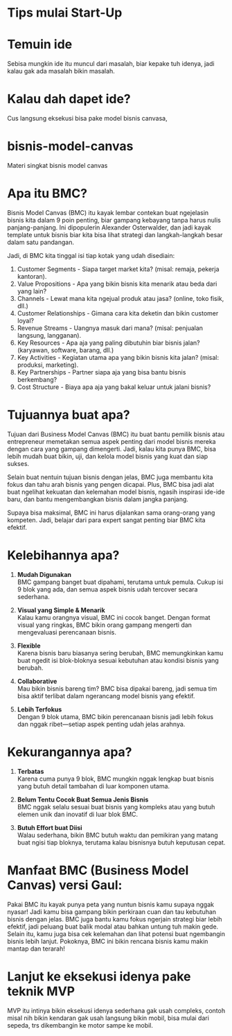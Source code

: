 # Tips mulai Start-Up

# Temuin ide

Sebisa mungkin ide itu muncul dari masalah, biar kepake tuh idenya, jadi kalau gak ada masalah bikin masalah.

# Kalau dah dapet ide?

Cus langsung eksekusi bisa pake model bisnis canvasa,

# bisnis-model-canvas
Materi singkat bisnis model canvas

# Apa itu BMC?

Bisnis Model Canvas (BMC) itu kayak lembar contekan buat ngejelasin bisnis kita dalam 9 poin penting, biar gampang kebayang tanpa harus nulis panjang-panjang. Ini dipopulerin Alexander Osterwalder, dan jadi kayak template untuk bisnis biar kita bisa lihat strategi dan langkah-langkah besar dalam satu pandangan.

Jadi, di BMC kita tinggal isi tiap kotak yang udah disediain:

1. Customer Segments - Siapa target market kita? (misal: remaja, pekerja kantoran).
2. Value Propositions - Apa yang bikin bisnis kita menarik atau beda dari yang lain?
3. Channels - Lewat mana kita ngejual produk atau jasa? (online, toko fisik, dll.)
4. Customer Relationships - Gimana cara kita deketin dan bikin customer loyal?
5. Revenue Streams - Uangnya masuk dari mana? (misal: penjualan langsung, langganan).
6. Key Resources - Apa aja yang paling dibutuhin biar bisnis jalan? (karyawan, software, barang, dll.)
7. Key Activities - Kegiatan utama apa yang bikin bisnis kita jalan? (misal: produksi, marketing).
8. Key Partnerships - Partner siapa aja yang bisa bantu bisnis berkembang?
9. Cost Structure - Biaya apa aja yang bakal keluar untuk jalani bisnis?

# Tujuannya buat apa?

Tujuan dari Business Model Canvas (BMC) itu buat bantu pemilik bisnis atau entrepreneur memetakan semua aspek penting dari model bisnis mereka dengan cara yang gampang dimengerti. Jadi, kalau kita punya BMC, bisa lebih mudah buat bikin, uji, dan kelola model bisnis yang kuat dan siap sukses.

Selain buat nentuin tujuan bisnis dengan jelas, BMC juga membantu kita fokus dan tahu arah bisnis yang pengen dicapai. Plus, BMC bisa jadi alat buat ngelihat kekuatan dan kelemahan model bisnis, ngasih inspirasi ide-ide baru, dan bantu mengembangkan bisnis dalam jangka panjang.

Supaya bisa maksimal, BMC ini harus dijalankan sama orang-orang yang kompeten. Jadi, belajar dari para expert sangat penting biar BMC kita efektif.

# Kelebihannya apa?

1. **Mudah Digunakan**  
   BMC gampang banget buat dipahami, terutama untuk pemula. Cukup isi 9 blok yang ada, dan semua aspek bisnis udah tercover secara sederhana.

2. **Visual yang Simple & Menarik**  
   Kalau kamu orangnya visual, BMC ini cocok banget. Dengan format visual yang ringkas, BMC bikin orang gampang mengerti dan mengevaluasi perencanaan bisnis.

3. **Flexible**  
   Karena bisnis baru biasanya sering berubah, BMC memungkinkan kamu buat ngedit isi blok-bloknya sesuai kebutuhan atau kondisi bisnis yang berubah.

4. **Collaborative**  
   Mau bikin bisnis bareng tim? BMC bisa dipakai bareng, jadi semua tim bisa aktif terlibat dalam ngerancang model bisnis yang efektif.

5. **Lebih Terfokus**  
   Dengan 9 blok utama, BMC bikin perencanaan bisnis jadi lebih fokus dan nggak ribet—setiap aspek penting udah jelas arahnya.

# Kekurangannya apa?

1. **Terbatas**  
   Karena cuma punya 9 blok, BMC mungkin nggak lengkap buat bisnis yang butuh detail tambahan di luar komponen utama.

2. **Belum Tentu Cocok Buat Semua Jenis Bisnis**  
   BMC nggak selalu sesuai buat bisnis yang kompleks atau yang butuh elemen unik dan inovatif di luar blok BMC.

3. **Butuh Effort buat Diisi**  
   Walau sederhana, bikin BMC butuh waktu dan pemikiran yang matang buat ngisi tiap bloknya, terutama kalau bisnisnya butuh keputusan cepat.
 
# Manfaat BMC (Business Model Canvas) versi Gaul:

Pakai BMC itu kayak punya peta yang nuntun bisnis kamu supaya nggak nyasar! Jadi kamu bisa gampang bikin perkiraan cuan dan tau kebutuhan bisnis dengan jelas. BMC juga bantu kamu fokus ngerjain strategi biar lebih efektif, jadi peluang buat balik modal atau bahkan untung tuh makin gede. Selain itu, kamu juga bisa cek kelemahan dan lihat potensi buat ngembangin bisnis lebih lanjut. Pokoknya, BMC ini bikin rencana bisnis kamu makin mantap dan terarah!

# Lanjut ke eksekusi idenya pake teknik MVP

MVP itu intinya bikin eksekusi idenya sederhana gak usah compleks, contoh misal nih bikin kendaran gak usah langsung bikin mobil, bisa mulai dari sepeda, trs dikembangin ke motor sampe ke mobil.
